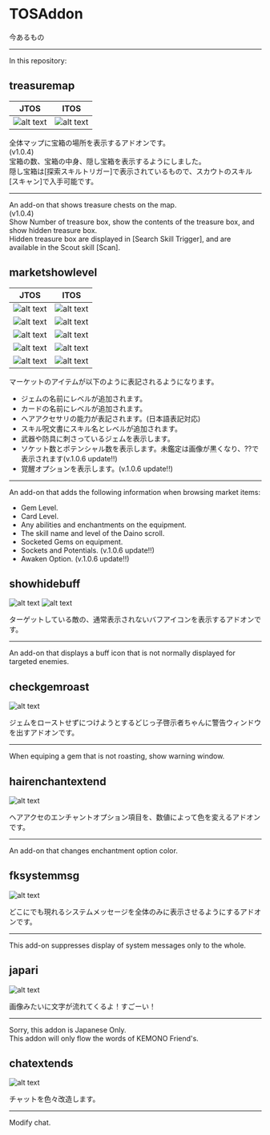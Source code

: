 # TOSAddon

今あるもの

----

In this repository:

treasuremap
--
|JTOS|ITOS|
|---|---|
|![alt text](http://i.imgur.com/eA7BzT6.jpg "JP Screenshot")|![alt text](http://i.imgur.com/yJGJ0Eo.jpg "en Screenshot")|

全体マップに宝箱の場所を表示するアドオンです。  
(v1.0.4)  
宝箱の数、宝箱の中身、隠し宝箱を表示するようにしました。  
隠し宝箱は[探索スキルトリガー]で表示されているもので、スカウトのスキル[スキャン]で入手可能です。  

----

An add-on that shows treasure chests on the map.  
(v1.0.4)  
Show Number of treasure box, show the contents of the treasure box, and show hidden treasure box.  
Hidden treasure box are displayed in [Search Skill Trigger], and are available in the Scout skill [Scan].  

marketshowlevel
--

|JTOS|ITOS|
|---|---|
|![alt text](http://i.imgur.com/e9UWoYR.png "Jem JP Screenshot")|![alt text](http://i.imgur.com/TzPXeMR.png "Jem Screenshot")|
|![alt text](http://i.imgur.com/Wmxu1hp.png "Card JP Screenshot")|![alt text](http://i.imgur.com/IAFE2P3.png "Card Screenshot")|
|![alt text](http://i.imgur.com/dpXZhip.png "Spell JP Screenshot")|![alt text](http://i.imgur.com/PZEQ8zh.png "Spell Screenshot")|
|![alt text](http://i.imgur.com/r96ynTn.png "Hair JP Screenshot")|![alt text](http://i.imgur.com/lYoO7FZ.png "Hair Screenshot")|
|![alt text](http://i.imgur.com/Ssndgeh.png "Equip JP Screenshott")|![alt text](http://i.imgur.com/smvggny.png "Equip Screenshot")|


マーケットのアイテムが以下のように表記されるようになります。  
* ジェムの名前にレベルが追加されます。
* カードの名前にレベルが追加されます。
* ヘアアクセサリの能力が表記されます。(日本語表記対応)
* スキル呪文書にスキル名とレベルが追加されます。
* 武器や防具に刺さっているジェムを表示します。
* ソケット数とポテンシャル数を表示します。未鑑定は画像が黒くなり、??で表示されます(v.1.0.6 update!!)
* 覚醒オプションを表示します。(v.1.0.6 update!!)

----

An add-on that adds the following information when browsing market items:

* Gem Level.
* Card Level.
* Any abilities and enchantments on the equipment.
* The skill name and level of the Daino scroll.
* Socketed Gems on equipment.
* Sockets and Potentials. (v.1.0.6 update!!)
* Awaken Option. (v.1.0.6 update!!)

showhidebuff
--
![alt text](http://i.imgur.com/xYBxip1.png "buf1")
![alt text](http://i.imgur.com/BOJIWsL.png "buf2")

ターゲットしている敵の、通常表示されないバフアイコンを表示するアドオンです。  

----

An add-on that displays a buff icon that is not normally displayed for targeted enemies.

checkgemroast
--
![alt text](http://i.imgur.com/KIkA8cF.png "jp Screenshot")

ジェムをローストせずにつけようとするどじっ子啓示者ちゃんに警告ウィンドウを出すアドオンです。  

----

When equiping a gem that is not roasting, show warning window.


hairenchantextend
--
![alt text](http://i.imgur.com/wPZyRQp.png "jp Screenshot")

ヘアアクセのエンチャントオプション項目を、数値によって色を変えるアドオンです。  

----

An add-on that changes enchantment option color.  


fksystemmsg
--
![alt text](http://i.imgur.com/rPotzr3.jpg "Screenshot")

どこにでも現れるシステムメッセージを全体のみに表示させるようにするアドオンです。  

----

This add-on suppresses display of system messages only to the whole.  


japari
--
![alt text](http://i.imgur.com/mfwfTfd.jpg "jp Screenshot")

画像みたいに文字が流れてくるよ！すごーい！  

----

Sorry, this addon is Japanese Only.  
This addon will only flow the words of KEMONO Friend's.  


chatextends
--
![alt text](http://i.imgur.com/wncq1pU.jpg "jp Screenshot")

チャットを色々改造します。  

----

Modify chat.  
